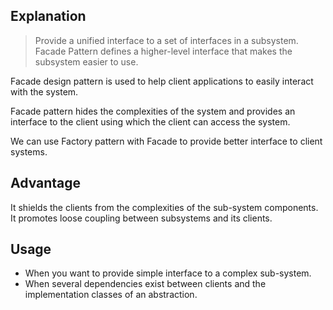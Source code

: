 
## Explanation

> Provide a unified interface to a set of interfaces in a subsystem. Facade Pattern defines a higher-level interface that makes the subsystem easier to use.

Facade design pattern is used to help client applications to easily interact with the system.

Facade pattern hides the complexities of the system and provides an interface to the client using which the client can access the system. 

We can use Factory pattern with Facade to provide better interface to client systems.

## Advantage

It shields the clients from the complexities of the sub-system components.
It promotes loose coupling between subsystems and its clients.

## Usage

* When you want to provide simple interface to a complex sub-system.
* When several dependencies exist between clients and the implementation classes of an abstraction.